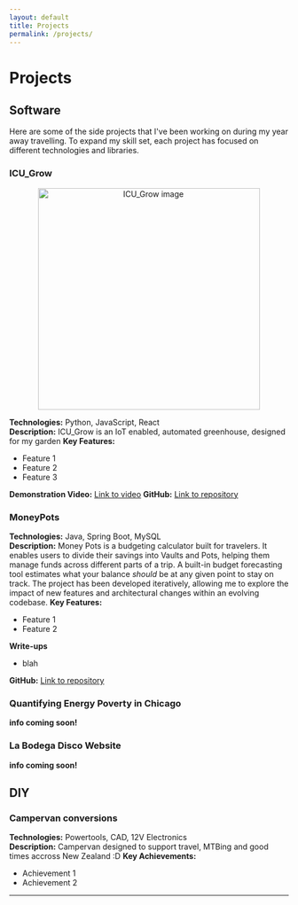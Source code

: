 ```yaml
---
layout: default
title: Projects
permalink: /projects/
---
```


# Projects
## Software

Here are some of the side projects that I've been working on during my year away travelling. To expand my skill set, each project has focused on different technologies and libraries. 

### ICU_Grow
<p align="center">
  <img src="/assets/img/icu_grow.jpg" alt="ICU_Grow image" width="400">
</p>

**Technologies:** Python, JavaScript, React  
**Description:** ICU_Grow is an IoT enabled, automated greenhouse, designed for my garden 
**Key Features:**
- Feature 1
- Feature 2  
- Feature 3

**Demonstration Video:** [Link to video](www.youtube.com)
**GitHub:** [Link to repository](https://www.github.com/fortune1991)

### MoneyPots
**Technologies:** Java, Spring Boot, MySQL  
**Description:** Money Pots is a budgeting calculator built for travelers. It enables users to divide their savings into Vaults and Pots, helping them manage funds across different parts of a trip. A built-in budget forecasting tool estimates what your balance _should_ be at any given point to stay on track. The project has been developed iteratively, allowing me to explore the impact of new features and architectural changes within an evolving codebase.
**Key Features:**
- Feature 1
- Feature 2

**Write-ups**
- blah 

**GitHub:** [Link to repository](#)

### Quantifying Energy Poverty in Chicago 
**info coming soon!**

### La Bodega Disco Website
**info coming soon!**

## DIY

### Campervan conversions
**Technologies:** Powertools, CAD, 12V Electronics  
**Description:**  Campervan designed to support travel, MTBing and good times accross New Zealand :D
**Key Achievements:**
- Achievement 1
- Achievement 2

---
